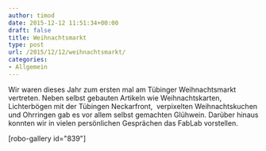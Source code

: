 ```yaml
---
author: timod
date: 2015-12-12 11:51:34+00:00
draft: false
title: Weihnachtsmarkt
type: post
url: /2015/12/12/weihnachtsmarkt/
categories:
- Allgemein
---
```


Wir waren dieses Jahr zum ersten mal am Tübinger Weihnachtsmarkt vertreten. Neben selbst gebauten Artikeln wie Weihnachtskarten, Lichterbögen mit der Tübingen Neckarfront,  verpixelten Weihnachtskuchen und Ohrringen gab es vor allem selbst gemachten Glühwein. Darüber hinaus konnten wir in vielen persönlichen Gesprächen das FabLab vorstellen.


[robo-gallery id="839"]



